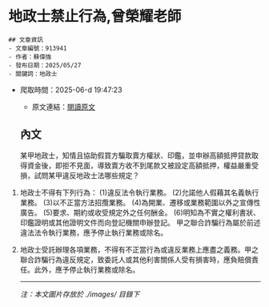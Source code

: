 # 地政士禁止行為,曾榮耀老師
            

    ## 文章資訊
    - 文章編號：913941
    - 作者：蘇偉強
    - 發布日期：2025/05/27
    - 關鍵詞：地政士
- 爬取時間：2025-06-d 19:47:23
    - 原文連結：[閱讀原文](https://real-estate.get.com.tw/Columns/detail.aspx?no=913941)

    ## 內文
    某甲地政士，知情且協助假買方騙取賣方權狀、印鑑，並申辦高額抵押貸款取得資金後，即拒不見面，導致賣方收不到尾款又被設定高額抵押，權益嚴重受損，試問某甲違反地政士法哪些規定？

1. 地政士不得有下列行為： (1)違反法令執行業務。 (2)允諾他人假藉其名義執行業務。 (3)以不正當方法招攬業務。 (4)為開業、遷移或業務範圍以外之宣傳性廣告。 (5)要求、期約或收受規定外之任何酬金。 (6)明知為不實之權利書狀、印鑑證明或其他證明文件而向登記機關申辦登記。 甲之聯合詐騙行為屬於前述違法法令執行業務，應予停止執行業務或除名。

2. 地政士受託辦理各項業務，不得有不正當行為或違反業務上應盡之義務。甲之聯合詐騙行為違反規定，致委託人或其他利害關係人受有損害時，應負賠償責任。此外，應予停止執行業務或除名。

    ---
    *注：本文圖片存放於 ./images/ 目錄下*
    